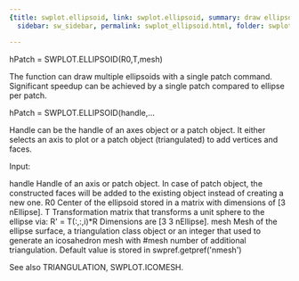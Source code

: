 ```yaml
---
{title: swplot.ellipsoid, link: swplot.ellipsoid, summary: draw ellipsoid, keywords: sample,
  sidebar: sw_sidebar, permalink: swplot_ellipsoid.html, folder: swplot, mathjax: 'true'}

---
```

 
hPatch = SWPLOT.ELLIPSOID(R0,T,mesh)
 
The function can draw multiple ellipsoids with a single patch command.
Significant speedup can be achieved by a single patch compared to ellipse
per patch.
 
hPatch = SWPLOT.ELLIPSOID(handle,...
 
Handle can be the handle of an axes object or a patch object. It either
selects an axis to plot or a patch object (triangulated) to add vertices
and faces.
 
Input:
 
handle    Handle of an axis or patch object. In case of patch object, the
          constructed faces will be added to the existing object instead
          of creating a new one.
R0        Center of the ellipsoid stored in a matrix with dimensions of
          [3 nEllipse].
T         Transformation matrix that transforms a unit sphere to the
          ellipse via: R' = T(:,:,i)*R
          Dimensions are [3 3 nEllipse].
mesh      Mesh of the ellipse surface, a triangulation class object or an
          integer that used to generate an icosahedron mesh with #mesh
          number of additional triangulation. Default value is stored in
          swpref.getpref('nmesh')
 
See also TRIANGULATION, SWPLOT.ICOMESH.
 

